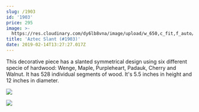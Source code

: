 ```yaml
---
slug: /1903
id: '1903'
price: 295
image: >-
  https://res.cloudinary.com/dy6lb8vna/image/upload/w_650,c_fit,f_auto/v1550150608/GB%20Bowlworks%20Gallery/1903a.jpg
title: 'Aztec Slant (#1903)'
date: 2019-02-14T13:27:27.017Z
---
```

This decorative piece has a slanted symmetrical design using six different specie of hardwood:  Wenge, Maple, Purpleheart, Padauk, Cherry and Walnut.  It has 528 individual segments of wood.  It's 5.5 inches in height and 12 inches in diameter.

![](https://res.cloudinary.com/dy6lb8vna/image/upload/w_350,c_fit,f_auto/v1550150609/GB%20Bowlworks%20Gallery/1903b.jpg)

![](https://res.cloudinary.com/dy6lb8vna/image/upload/w_350,c_fit,f_auto/v1550151117/GB%20Bowlworks%20Gallery/IMG_3470.jpg)
